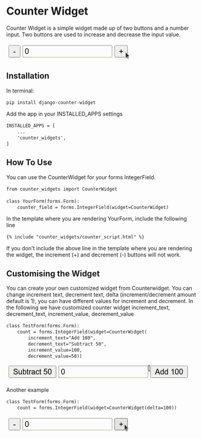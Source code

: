 # Counter Widget
Counter Widget is a simple widget made up of two buttons and a number input. Two buttons are used to increase and decrease the input value.

![](https://github.com/AbdullahSaquib/django-counter-widget/blob/master/docs/SimpleCounter.gif)

## Installation
In terminal:

    pip install django-counter-widget

Add the app in your INSTALLED_APPS settings

    INSTALLED_APPS = [
        ...
        'counter_widgets',
    ]

## How To Use
You can use the CounterWidget for your forms IntegerField.

    from counter_widgets import CounterWidget

    class YourForm(forms.Form):
        counter_field = forms.IntegerField(widget=CounterWidget)

In the template where you are rendering YourForm, include the following line

    {% include "counter_widgets/counter_script.html" %}

If you don't include the above line in the template where you are rendering the widget, the increment (+) and decrement (-) buttons will not work.

## Customising the Widget
You can create your own customized widget from Counterwidget. You can change increment text, decrement text, delta (increment/decrement amount default is 1), you can have different values ​​for increment and decrement.
In the following we have customized counter widget increment_text, decrement_text, increment_value, decrement_value
    
    class TestForm(forms.Form):
        count = forms.IntegerField(widget=CounterWidget(
            increment_text="Add 100",
            decrement_text="Subtract 50",
            increment_value=100,
            decrement_value=50))

![](https://github.com/AbdullahSaquib/django-counter-widget/blob/master/docs/CustomCounter.gif)

Another example

    class TestForm(forms.Form):
        count = forms.IntegerField(widget=CounterWidget(delta=100))

![](https://github.com/AbdullahSaquib/django-counter-widget/blob/master/docs/Counter100.gif)